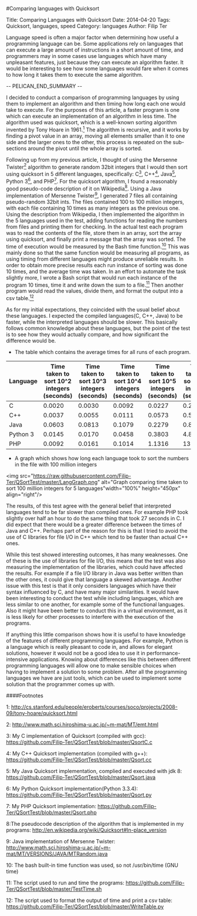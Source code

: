 #Comparing languages with Quicksort

Title: Comparing Languages with Quicksort
Date: 2014-04-20
Tags: Quicksort, languages, speed
Category: languages
Author: Filip Ter

Language speed is often a major factor when determining how useful a programming language can be. Some applications rely on languages that can execute a large amount of instructions in a short amount of time, and programmers may in some cases use languages which have many unpleasant features, just because they can execute an algorithm faster. It would be interesting to see how some languages would fare when it comes to how long it takes them to execute the same algorithm. 

-- PELICAN_END_SUMMARY --

I decided to conduct a comparison of programming languages by using them to implement an algorithm and then timing how long each one would take to execute. For the purposes of this article, a faster program is one which can execute an implementation of an algorithm in less time. The algorithm used was quicksort, which is a well-known sorting algorithm invented by Tony Hoare in 1961.[<sup>1</sup>](#thoare) The algorithm is recursive, and it works by finding a pivot value in an array, moving all elements smaller than it to one side and the larger ones to the other, this process is repeated on the sub-sections around the pivot until the whole array is sorted. 

Following up from my previous article, I thought of using the Mersenne Twister[<sup>2</sup>](#mt) algorithm to generate random 32bit integers that I would then sort using quicksort in 5 different languages, specifically: C[<sup>3</sup>](#c), C++[<sup>4</sup>](#cpp), Java[<sup>5</sup>](#java), Python 3[<sup>6</sup>](#py), and PHP[<sup>7</sup>](#php). For the quicksort algorithm, I found a reasonably good pseudo-code description of it on Wikipedia[<sup>8</sup>](#wiki). Using a Java implementation of Mersenne Twister[<sup>9</sup>](#mtjava), I generated 7 files all containing pseudo-random 32bit ints. The files contained 100 to 100 million integers, with each file containing 10 times as many integers as the previous one. Using the description from Wikipedia, I then implemented the algorithm in the 5 languages used in the test, adding functions for reading the numbers from files and printing them for checking.  In the actual test each program was to read the contents of the file, store them in an array, sort the array using quicksort, and finally print a message that the array was sorted. The time of execution would be measured by the Bash time function.[<sup>10</sup>](#bashtime) This was mainly done so that the same function would be measuring all programs,  as using timing from different languages might produce unreliable results. In order to obtain more precise results each run instance of sorting was done 10 times, and the average time was taken. In an effort to automate the task slightly more, I wrote a Bash script that would run each instance of the program 10 times, time it and write down the sum to a file.[<sup>11</sup>](#bashscript) Then another program would read the values, divide them, and format the output into a csv table.[<sup>12</sup>](#writetable)

As for my initial expectations, they coincided with the usual belief about these languages. I expected the compiled languages(C, C++, Java) to be faster, while the interpreted languages should be slower. This basically follows common knowledge about these languages, but the point of the test is to see how they would actually compare, and how significant the difference would be. 
	
* The table which contains the average times for all runs of each program.

| Language | Time taken to sort 10^2 integers (seconds) | Time taken to sort 10^3 integers (seconds) | Time taken to sort 10^4 integers (seconds) | Time taken to sort 10^5 integers (seconds) | Time taken to sort 10^6 integers (seconds) | Time taken to sort 10^7 integers (seconds) | Time taken to sort 10^8 integers (seconds) |
|----------|--------------------------------------------|--------------------------------------------|--------------------------------------------|--------------------------------------------|--------------------------------------------|--------------------------------------------|--------------------------------------------|
| C        | 0.0020                                      | 0.0030                                      | 0.0092                                     | 0.0227                                     | 0.2242                                     | 2.5311                                     | 27.8197                                    |
| C++      | 0.0037                                     | 0.0055                                     | 0.0111                                     | 0.0573                                     | 0.5693                                     | 5.9676                                     | 62.1247                                    |
| Java     | 0.0603                                     | 0.0813                                     | 0.1079                                     | 0.2279                                     | 0.8806                                     | 7.2826                                     | 71.9754                                    |
| Python 3 | 0.0145                                     | 0.0170                                     | 0.0458                                     | 0.3803                                     | 4.8301                                     | 60.1167                                    | 757.3374                                   |
| PHP      | 0.0092                                     | 0.0161                                     | 0.1014                                     | 1.1316                                     | 13.9871                                    | 174.4720                                    | 2091.9820                                   |

* A graph which shows how long each language took to sort the numbers in the file with 100 million integers

<img src="https://raw.githubusercontent.com/Filip-Ter/QSortTest/master/LangGraph.png" alt="Graph comparing time taken to sort 100 million integers for 5 languages"width="100%" height="450px" align="right"/>


The results, of this test agree with the general belief that interpreted languages tend to be far slower than compiled ones. For example PHP took slightly over half an hour to do the same thing that took 27 seconds in C. I did expect that there would be a greater difference between the times of Java and C++. Perhaps part of the reason for this is that I tried to avoid the use of C libraries for file I/O in C++ which tend to be faster than actual C++ ones.

While this test showed interesting outcomes, it has many weaknesses. One of these is the use of libraries for file I/O, this means that the test was also measuring the implementation of the libraries, which could have affected the results. For example if a file I/O library in Java was better written than the other ones, it could give that language a skewed advantage. Another issue with this test is that it only considers languages which have their syntax influenced by C, and have many major similarities. It would have been interesting to conduct the test while including languages, which are less similar to one another, for example some of the functional languages. Also it might have been better to conduct this in a virtual environment, as it is less likely for other processes to interfere with the execution of the programs. 

If anything this little comparison shows how it is useful to have knowledge of the features of different programming languages. For example, Python is a language which is really pleasant to code in, and allows for elegant solutions, however it would not be a good idea to use it in performance-intensive applications. Knowing about differences like this between different programming languages will allow one to make sensible choices when having to implement a solution to some problem. After all the programming languages we have are just tools, which can be used to implement some solution that the programmer comes up with.


####Footnotes

<a id="thoare">1</a>: <http://cs.stanford.edu/people/eroberts/courses/soco/projects/2008-09/tony-hoare/quicksort.html>

<a id="mt">2</a>: <http://www.math.sci.hiroshima-u.ac.jp/~m-mat/MT/emt.html>

<a id="c">3</a>: My C implementation of Quicksort (compiled with gcc): <https://github.com/Filip-Ter/QSortTest/blob/master/QsortC.c>

<a id="cpp">4</a>: My C++ Quicksort implementation (compiled with g++): <https://github.com/Filip-Ter/QSortTest/blob/master/Qsort.cc>

<a id="java">5</a>: My Java Quicksort implementation, complied and executed with jdk 8: <https://github.com/Filip-Ter/QSortTest/blob/master/Qsort.java>

<a id="py">6</a>: My Python Quicksort implementation(Python 3.3.4): <https://github.com/Filip-Ter/QSortTest/blob/master/Qsort.py>

<a id="php">7</a>: My PHP Quicksort implementation: <https://github.com/Filip-Ter/QSortTest/blob/master/Qsort.php>

<a id="mtjava">8</a>:The pseudocode description of the algorithm that is implemented in my programs: <http://en.wikipedia.org/wiki/Quicksort#In-place_version> 

<a id="wiki">9</a>: Java implementation of Mersenne Twister: <http://www.math.sci.hiroshima-u.ac.jp/~m-mat/MT/VERSIONS/JAVA/MTRandom.java>

<a id="bashtime">10</a>: The bash built-in time function was used, so not /usr/bin/time (GNU time)

<a id="bashscript">11</a>: The script used to run and time the programs: <https://github.com/Filip-Ter/QSortTest/blob/master/TestTime.sh>

<a id="writetable">12</a>: The script used to format the output of time and print a csv table: <https://github.com/Filip-Ter/QSortTest/blob/master/WriteTable.py>


